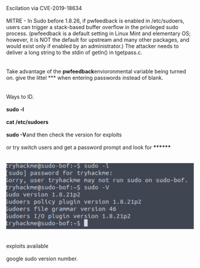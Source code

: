 <!DOCTYPE html  PUBLIC '-//W3C//DTD XHTML 1.0 Transitional//EN'  'http://www.w3.org/TR/xhtml1/DTD/xhtml1-transitional.dtd'><html xmlns="http://www.w3.org/1999/xhtml">
<head>
<meta content="text/html; charset=utf-8" http-equiv="Content-Type"/>
<title>CVE-2019-18634</title>
</head><body>Escilation via CVE-2019-18634<br/>
<br/>
MITRE - In Sudo before 1.8.26, if pwfeedback is enabled in /etc/sudoers, users can trigger a stack-based buffer overflow in the privileged sudo process. (pwfeedback is a default setting in Linux Mint and elementary OS; however, it is NOT the default for upstream and many other packages, and would exist only if enabled by an administrator.) The attacker needs to deliver a long string to the stdin of getln() in tgetpass.c.  <br/>
<br/>
<br/>
Take advantage of the <b>pwfeedback</b>envioronmental variable being turned on. give the littel *** when entering passwords instead of blank.<br/>
<br/>
<br/>
Ways to ID.<br/>
<br/>
<b>sudo -l</b><br/>
<br/>
<b>cat /etc/sudoers</b><br/>
<br/>
<b>sudo -V</b>and then check the version for exploits<br/>
<br/>
or try switch users and get a password prompt and look for <b>******</b><br/>
<br/>
<br/>
<img src="image.png"/><br/>
<br/>
<br/>
exploits available<br/>
<br/>
google sudo version number.<br/>
</body></html>